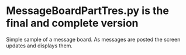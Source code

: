 # MessageBoardPartTres.py is the final and complete version

Simple sample of a message board. As messages are posted the screen updates and displays them.